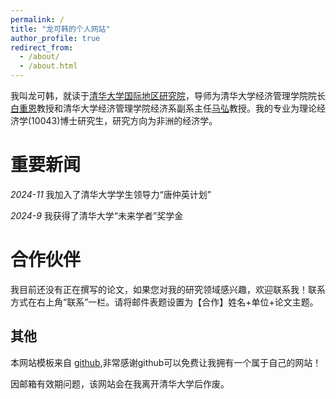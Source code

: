 ```yaml
---
permalink: /
title: "龙可韩的个人网站"
author_profile: true
redirect_from: 
  - /about/
  - /about.html
---
```


我叫龙可韩，就读于[清华大学国际地区研究院](https://iias.tsinghua.edu.cn)，导师为清华大学经济管理学院院长[白重恩](https://www.sem.tsinghua.edu.cn/info/1206/31960.htm)教授和清华大学经济管理学院经济系副系主任[马弘](https://www.sem.tsinghua.edu.cn/info/1190/33206.htm)教授。我的专业为理论经济学(10043)博士研究生，研究方向为非洲的经济学。

重要新闻
======
_2024-11_ 我加入了清华大学学生领导力“唐仲英计划”

_2024-9_  我获得了清华大学“未来学者”奖学金


合作伙伴
======
我目前还没有正在撰写的论文，如果您对我的研究领域感兴趣，欢迎联系我！联系方式在右上角“联系”一栏。请将邮件表题设置为【合作】姓名+单位+论文主题。



其他
------
本网站模板来自 [github](https://academicpages.github.io/),非常感谢github可以免费让我拥有一个属于自己的网站！

因邮箱有效期问题，该网站会在我离开清华大学后作废。
